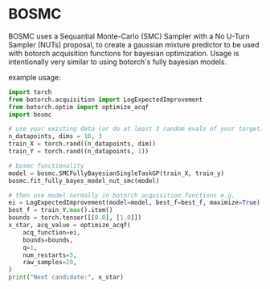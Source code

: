 # BOSMC

BOSMC uses a Sequantial Monte-Carlo (SMC) Sampler with a No U-Turn Sampler (NUTs) proposal, to create a gaussian mixture predictor to be used with botorch acquisition functions for bayesian optimization. Usage is intentionally very similar to using botorch's fully bayesian models.

example usage:
```python
import torch
from botorch.acquisition import LogExpectedImprovement
from botorch.optim import optimize_acqf
import bosmc

# use your existing data (or do at least 3 random evals of your target)
n_datapoints, dims = 10, 3
train_X = torch.rand((n_datapoints, dim))
train_Y = torch.rand((n_datapoints, 1))

# bosmc functionality
model = bosmc.SMCFullyBayesianSingleTaskGP(train_X, train_y)
bosmc.fit_fully_bayes_model_nut_smc(model)

# then use model normally in botorch acquisition functions e.g.
ei = LogExpectedImprovement(model=model, best_f=best_f, maximize=True)
best_f = train_Y.max().item()
bounds = torch.tensor([[0.0], [1.0]])
x_star, acq_value = optimize_acqf(
    acq_function=ei,
    bounds=bounds,
    q=1,
    num_restarts=5,
    raw_samples=20,
)
print("Next candidate:", x_star)
```